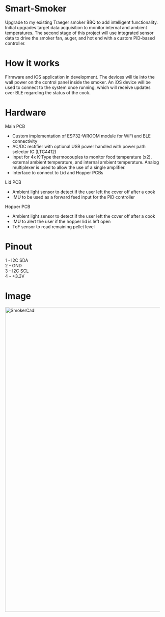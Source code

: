 # Smart-Smoker
Upgrade to my existing Traeger smoker BBQ to add intelligent functionality. Initial upgrades target data acquisition to monitor internal and ambient temperatures. The second stage of this project will use integrated sensor data to drive the smoker fan, auger, and hot end with a custom PID-based controller. 

# How it works
Firmware and iOS application in development. The devices will tie into the wall power on the control panel inside the smoker. An iOS device will be used to connect to the system once running, which will receive updates over BLE regarding the status of the cook. 

# Hardware
Main PCB  
- Custom implementation of ESP32-WROOM module for WiFi and BLE connectivity
- AC/DC rectifier with optional USB power handled with power path selector IC (LTC4412)
- Input for 4x K-Type thermocouples to monitor food temperature (x2), external ambient temperature, and internal ambient temperature. Analog multiplexer is used to allow the use of a single amplifier.
- Interface to connect to Lid and Hopper PCBs

Lid PCB  
- Ambient light sensor to detect if the user left the cover off after a cook
- IMU to be used as a forward feed input for the PID controller

Hopper PCB  
- Ambient light sensor to detect if the user left the cover off after a cook
- IMU to alert the user if the hopper lid is left open
- ToF sensor to read remaining pellet level

# Pinout
1 - I2C SDA  
2 - GND  
3 - I2C SCL  
4 - +3.3V  

# Image
<img width="987" alt="SmokerCad" src="https://github.com/dwynnychuk/SmartSmoker/assets/92692830/30f151fa-3eb1-4e98-861e-fa84921604d5">

